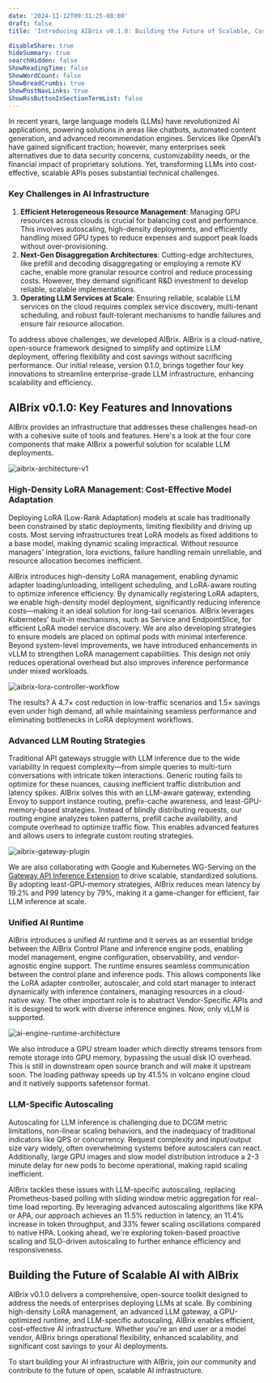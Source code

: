 ```yaml
---
date: '2024-11-12T09:31:25-08:00'
draft: false
title: 'Introducing AIBrix v0.1.0: Building the Future of Scalable, Cost-Effective AI Infrastructure for Large Models'

disableShare: true
hideSummary: true
searchHidden: false
ShowReadingTime: false
ShowWordCount: false
ShowBreadCrumbs: true
ShowPostNavLinks: true
ShowRssButtonInSectionTermList: false
---
```


In recent years, large language models (LLMs) have revolutionized AI applications, powering solutions in areas like chatbots, automated content generation, and advanced recommendation engines. Services like OpenAI’s have gained significant traction; however, many enterprises seek alternatives due to data security concerns, customizability needs, or the financial impact of proprietary solutions. Yet, transforming LLMs into cost-effective, scalable APIs poses substantial technical challenges.

### Key Challenges in AI Infrastructure

1. **Efficient Heterogeneous Resource Management**: Managing GPU resources across clouds is crucial for balancing cost and performance. This involves autoscaling, high-density deployments, and efficiently handling mixed GPU types to reduce expenses and support peak loads without over-provisioning.
2. **Next-Gen Disaggregation Architectures**: Cutting-edge architectures, like prefill and decoding disaggregating or employing a remote KV cache, enable more granular resource control and reduce processing costs. However, they demand significant R&D investment to develop reliable, scalable implementations.
3. **Operating LLM Services at Scale**: Ensuring reliable, scalable LLM services on the cloud requires complex service discovery, multi-tenant scheduling, and robust fault-tolerant mechanisms to handle failures and ensure fair resource allocation.

To address above challenges, we developed AIBrix. AIBrix is a cloud-native, open-source framework designed to simplify and optimize LLM deployment, offering flexibility and cost savings without sacrificing performance. Our initial release, version 0.1.0, brings together four key innovations to streamline enterprise-grade LLM infrastructure, enhancing scalability and efficiency.

## AIBrix v0.1.0: Key Features and Innovations

AIBrix provides an infrastructure that addresses these challenges head-on with a cohesive suite of tools and features. Here's a look at the four core components that make AIBrix a powerful solution for scalable LLM deployments.

![aibrix-architecture-v1](/images/aibrix-architecture-v1.jpeg)

### High-Density LoRA Management: Cost-Effective Model Adaptation

Deploying LoRA (Low-Rank Adaptation) models at scale has traditionally been constrained by static deployments, limiting flexibility and driving up costs. Most serving infrastructures treat LoRA models as fixed additions to a base model, making dynamic scaling impractical. Without resource managers' integration, lora evictions, failure handling remain unreliable, and resource allocation becomes inefficient.

AIBrix introduces high-density LoRA management, enabling dynamic adapter loading/unloading, intelligent scheduling, and LoRA-aware routing to optimize inference efficiency. By dynamically registering LoRA adapters, we enable high-density model deployment, significantly reducing inference costs—making it an ideal solution for long-tail scenarios. AIBrix leverages Kubernetes' built-in mechanisms, such as Service and EndpointSlice, for efficient LoRA model service discovery. We are also developing strategies to ensure models are placed on optimal pods with minimal interference. Beyond system-level improvements, we have introduced enhancements in vLLM to strengthen LoRA management capabilities. This design not only reduces operational overhead but also improves inference performance under mixed workloads.

![aibrix-lora-controller-workflow](/images/aibrix-lora-controller-workflow.png)

The results? A 4.7× cost reduction in low-traffic scenarios and 1.5× savings even under high demand, all while maintaining seamless performance and eliminating bottlenecks in LoRA deployment workflows.

### Advanced LLM Routing Strategies

Traditional API gateways struggle with LLM inference due to the wide variability in request complexity—from simple queries to multi-turn conversations with intricate token interactions. Generic routing fails to optimize for these nuances, causing inefficient traffic distribution and latency spikes.
AIBrix solves this with an LLM-aware gateway, extending Envoy to support instance routing, prefix-cache awareness, and least-GPU-memory-based strategies. Instead of blindly distributing requests, our routing engine analyzes token patterns, prefill cache availability, and compute overhead to optimize traffic flow. This enables advanced features and allows users to integrate custom routing strategies.

![aibrix-gateway-plugin](/images/aibrix-gateway-plugin.png)

We are also collaborating with Google and Kubernetes WG-Serving on the [Gateway API Inference Extension](https://github.com/kubernetes-sigs/gateway-api-inference-extension) to drive scalable, standardized solutions. By adopting least-GPU-memory strategies, AIBrix reduces mean latency by 19.2% and P99 latency by 79%, making it a game-changer for efficient, fair LLM inference at scale.

### Unified AI Runtime

AIBrix introduces a unified AI runtime and it serves as an essential bridge between the AIBrix Control Plane and inference engine pods, enabling model management, engine configuration, observability, and vendor-agnostic engine support. The runtime ensures seamless communication between the control plane and inference pods. This allows components like the LoRA adapter controller, autoscaler, and cold start manager to interact dynamically with inference containers, managing resources in a cloud-native way. The other important role is to abstract Vendor-Specific APIs and it is designed to work with diverse inference engines. Now, only vLLM is supported.

![ai-engine-runtime-architecture](/images/ai-engine-runtime-architecture.png)

We also introduce a GPU stream loader which directly streams tensors from remote storage into GPU memory, bypassing the usual disk IO overhead. This is still in downstream open source branch and will make it upstream soon.  The loading pathway speeds up by 41.5% in volcano engine cloud and it natively supports safetensor format.

### LLM-Specific Autoscaling

Autoscaling for LLM inference is challenging due to DCGM metric limitations, non-linear scaling behaviors, and the inadequacy of traditional indicators like QPS or concurrency. Request complexity and input/output size vary widely, often overwhelming systems before autoscalers can react. Additionally, large GPU images and slow model distribution introduce a 2-3 minute delay for new pods to become operational, making rapid scaling inefficient.

AIBrix tackles these issues with LLM-specific autoscaling, replacing Prometheus-based polling with sliding window metric aggregation for real-time load reporting. By leveraging advanced autoscaling algorithms like KPA or APA, our approach achieves an 11.5% reduction in latency, an 11.4% increase in token throughput, and 33% fewer scaling oscillations compared to native HPA. Looking ahead, we're exploring token-based proactive scaling and SLO-driven autoscaling to further enhance efficiency and responsiveness. 


## Building the Future of Scalable AI with AIBrix

AIBrix v0.1.0 delivers a comprehensive, open-source toolkit designed to address the needs of enterprises deploying LLMs at scale. By combining high-density LoRA management, an advanced LLM gateway, a GPU-optimized runtime, and LLM-specific autoscaling, AIBrix enables efficient, cost-effective AI infrastructure. Whether you're an end user or a model vendor, AIBrix brings operational flexibility, enhanced scalability, and significant cost savings to your AI deployments.

To start building your AI infrastructure with AIBrix, join our community and contribute to the future of open, scalable AI infrastructure.
